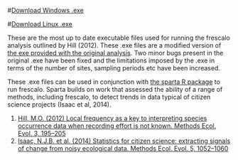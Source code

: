 #[Download Windows .exe](https://github.com/BiologicalRecordsCentre/frescalo/raw/master/Frescalo_3a_windows.exe)

#[Download Linux .exe](https://github.com/BiologicalRecordsCentre/frescalo/raw/master/Frescalo_3a_linux.exe)

These are the most up to date executable files used for running the frescalo analysis outlined by Hill (2012). These .exe files are a modified version of [the exe provided with the original analysis](http://www.brc.ac.uk/biblio/frescalo-computer-program-analyse-your-biological-records). Two minor bugs present in the original .exe have been fixed and the limitations imposed by the .exe in terms of the number of sites, sampling periods etc have been increased.

These .exe files can be used in conjunction with [the sparta R package](https://github.com/BiologicalRecordsCentre/sparta) to run frescalo. Sparta builds on work that assessed the ability of a range of methods, including frescalo, to detect trends in data typical of citizen science projects (Isaac et al, 2014).

1. [Hill, M.O. (2012) Local frequency as a key to interpreting species occurrence data when recording effort is not known. Methods Ecol. Evol. 3, 195–205](http://onlinelibrary.wiley.com/doi/10.1111/j.2041-210X.2011.00146.x/suppinfo) 
2. [Isaac, N.J.B. et al. (2014) Statistics for citizen science: extracting signals of change from noisy ecological data. Methods Ecol. Evol. 5, 1052–1060](http://onlinelibrary.wiley.com/doi/10.1111/2041-210X.12254/abstract)